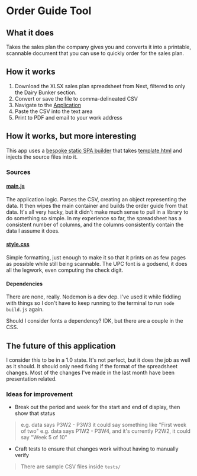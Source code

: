 # Order Guide Tool

## What it does

Takes the sales plan the company gives you and converts it into a printable, scannable document that you can use to quickly order for the sales plan.

## How it works

1. Download the XLSX sales plan spreadsheet from Next, filtered to only the Dairy Bunker section.
2. Convert or save the file to comma-delineated CSV
3. Navigate to the [Application](OrderGuide.html)
4. Paste the CSV into the text area
5. Print to PDF and email to your work address

## How it works, but more interesting

This app uses a [bespoke static SPA builder](build.js) that takes [template.html](template.html) and injects the source files into it.

### Sources

#### [main.js](main.js)

The application logic. Parses the CSV, creating an object representing the data. It then wipes the main container and builds the order guide from that data. It's all very hacky, but it didn't make much sense to pull in a library to do something so simple. In my experience so far, the spreadsheet has a consistent number of columns, and the columns consistently contain the data I assume it does.

#### [style.css](style.css)

Simple formatting, just enough to make it so that it prints on as few pages as possible while still being scannable. The UPC font is a godsend, it does all the legwork, even computing the check digit.

#### Dependencies

There are none, really. Nodemon is a dev dep. I've used it while fiddling with things so I don't have to keep running to the terminal to run `node build.js` again.

Should I consider fonts a dependency? IDK, but there are a couple in the CSS.

## The future of this application

I consider this to be in a 1.0 state. It's not perfect, but it does the job as well as it should. It should only need fixing if the format of the spreadsheet changes. Most of the changes I've made in the last month have been presentation related.

### Ideas for improvement

- Break out the period and week for the start and end of display, then show that status

> e.g. data says P3W2 - P3W3 it could say something like "First week of two"
> e.g. data says P1W2 - P3W4, and it's currently P2W2, it could say "Week 5 of 10"

- Craft tests to ensure that changes work without having to manually verify

> There are sample CSV files inside `tests/`